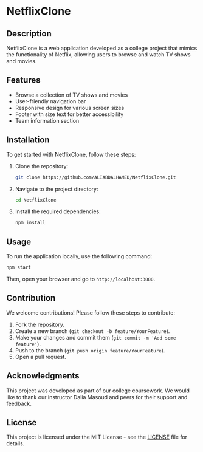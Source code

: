 # NetflixClone

## Description

NetflixClone is a web application developed as a college project that mimics the functionality of Netflix, allowing users to browse and watch TV shows and movies.

## Features

- Browse a collection of TV shows and movies
- User-friendly navigation bar
- Responsive design for various screen sizes
- Footer with size text for better accessibility
- Team information section

## Installation

To get started with NetflixClone, follow these steps:

1. Clone the repository:
   ```bash
   git clone https://github.com/ALIABDALHAMED/NetflixClone.git
   ```
2. Navigate to the project directory:
   ```bash
   cd NetflixClone
   ```
3. Install the required dependencies:
   ```bash
   npm install
   ```

## Usage

To run the application locally, use the following command:

```bash
npm start
```

Then, open your browser and go to `http://localhost:3000`.

## Contribution

We welcome contributions! Please follow these steps to contribute:

1. Fork the repository.
2. Create a new branch (`git checkout -b feature/YourFeature`).
3. Make your changes and commit them (`git commit -m 'Add some feature'`).
4. Push to the branch (`git push origin feature/YourFeature`).
5. Open a pull request.


## Acknowledgments

This project was developed as part of our college coursework. We would like to thank our instructor Dalia Masoud and peers for their support and feedback.

## License

This project is licensed under the MIT License - see the [LICENSE](LICENSE) file for details.
